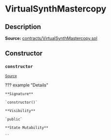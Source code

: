 # VirtualSynthMastercopy

## Description

**Source:** [contracts/VirtualSynthMastercopy.sol](https://github.com/Synthetixio/synthetix/tree/v2.75.2/contracts/VirtualSynthMastercopy.sol)

## Constructor

### `constructor`

<sub>[Source](https://github.com/Synthetixio/synthetix/tree/v2.75.2/contracts/VirtualSynthMastercopy.sol#L9)</sub>

??? example "Details"

    **Signature**

    `constructor()`

    **Visibility**

    `public`

    **State Mutability**

    ``
